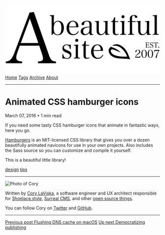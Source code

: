<a href="../../index.html" class="header-link"><img src="../../images/logos/wordmark.svg" alt="A Beautiful Site" class="wordmark" /></a> <a href="../../index.html" class="nav-item">Home</a> <a href="../../tags/index.html" class="nav-item">Tags</a> <a href="../index.html" class="nav-item">Archive</a> <a href="../../about/index.html" class="nav-item">About</a>

---

# Animated CSS hamburger icons

March 07, 2016 • 1 min read

If you need some tasty CSS hamburger icons that animate in fantastic ways, here you go.

[Hamburgers](https://jonsuh.com/hamburgers/) is an MIT-licensed CSS library that gives you over a dozen beautifully animated navicons for use in your own projects. Also includes the Sass source so you can customize and compile it yourself.

This is a beautiful little library!

<a href="../../tags/design/index.html" class="post-tag">design</a> <a href="../../tags/tips/index.html" class="post-tag">tips</a>

---

<img src="http://0.gravatar.com/avatar/bf1b3b95fd5b096a3592247c29667b33?s=512" alt="Photo of Cory" class="avatar avatar-small" />

Written by [Cory LaViska](../../index-4.html), a software engineer and UX architect responsible for [Shoelace.style](https://shoelace.style/), [Surreal CMS](https://www.surrealcms.com/), and other [open source things](https://github.com/claviska).

You can follow Cory on [Twitter](https://twitter.com/bgooonz) and [GitHub](https://github.com/claviska).

---

<a href="../flush-dns-cache-on-os-x/index.html" class="post-nav-previous"><span class="small">Previous post</span> Flushing DNS cache on macOS</a> <a href="../democratizing-publishing/index.html" class="post-nav-next"><span class="small">Up next</span> Democratizing publishing</a>
